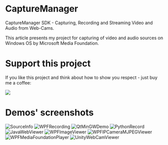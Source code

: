 # CaptureManager
CaptureManager SDK - Capturing, Recording and Streaming Video and Audio from Web-Cams.

This article presents my project for capturing of video and audio sources on Windows OS by Microsoft Media Foundation.


# Support this project
If you like this project and think about how to show you respect - just buy me a coffee:

<a href="https://www.buymeacoffee.com/capturemanager" target="_blank"><img src="https://img.buymeacoffee.com/button-api/?text=Capture Manager SDK&emoji=&slug=capturemanager&button_colour=5F7FFF&font_colour=ffffff&font_family=Cookie&outline_colour=000000&coffee_colour=FFDD00"></a>

# Demos' screenshots
![SourceInfo](https://www.codeproject.com/KB/Articles/1017223/SourceInfo.png "SourceInfo") ![WPFRecording](https://www.codeproject.com/KB/Articles/1017223/WPFRecording.png "WPFRecording")  ![QtMinGWDemo](https://www.codeproject.com/KB/Articles/1017223/QtWidget.png "QtMinGWDemo")  ![PythonRecord](https://www.codeproject.com/KB/Articles/1017223/PythonRecord.png "PythonRecord") ![JavaWebViewer](https://www.codeproject.com/KB/Articles/1017223/CaptureManagerSDKJavaxDemoWebViewer.png "Java Web Viewer") 
 ![WPFImageViewer](https://www.codeproject.com/KB/Articles/1017223/WPFImageViewer.png "WPFImageViewer") ![WPFIPCameraMJPEGViewer](https://www.codeproject.com/KB/Articles/1017223/WPFMultiSourceViewer.png "WPFIPCameraMJPEGViewer") ![WPFMediaFoundationPlayer](https://www.codeproject.com/KB/Articles/1017223/WPFMediaFoundationPlayer_2.png "WPFMediaFoundationPlayer") ![UnityWebCamViewer](https://www.codeproject.com/KB/Articles/1017223/UnityWebCamViewer.png "UnityWebCamViewer")  